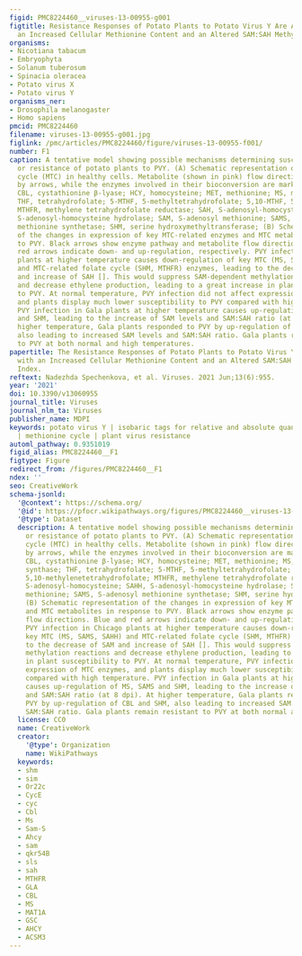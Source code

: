 ```yaml
---
figid: PMC8224460__viruses-13-00955-g001
figtitle: Resistance Responses of Potato Plants to Potato Virus Y Are Associated with
  an Increased Cellular Methionine Content and an Altered SAM:SAH Methylation Index
organisms:
- Nicotiana tabacum
- Embryophyta
- Solanum tuberosum
- Spinacia oleracea
- Potato virus X
- Potato virus Y
organisms_ner:
- Drosophila melanogaster
- Homo sapiens
pmcid: PMC8224460
filename: viruses-13-00955-g001.jpg
figlink: /pmc/articles/PMC8224460/figure/viruses-13-00955-f001/
number: F1
caption: A tentative model showing possible mechanisms determining susceptibility
  or resistance of potato plants to PVY. (A) Schematic representation of the methionine
  cycle (MTC) in healthy cells. Metabolite (shown in pink) flow directions are presented
  by arrows, while the enzymes involved in their bioconversion are marked in blue.
  CBL, cystathionine β-lyase; HCY, homocysteine; MET, methionine; MS, methionine synthase;
  THF, tetrahydrofolate; 5-MTHF, 5-methyltetrahydrofolate; 5,10-MTHF, 5,10-methylenetetrahydrofolate;
  MTHFR, methylene tetrahydrofolate reductase; SAH, S-adenosyl-homocysteine; SAHH,
  S-adenosyl-homocysteine hydrolase; SAM, S-adenosyl methionine; SAMS, S-adenosyl
  methionine synthetase; SHM, serine hydroxymethyltransferase; (B) Schematic representation
  of the changes in expression of key MTC-related enzymes and MTC metabolites in response
  to PVY. Black arrows show enzyme pathway and metabolite flow directions. Blue and
  red arrows indicate down- and up-regulation, respectively. PVY infection in Chicago
  plants at higher temperature causes down-regulation of key MTC (MS, SAMS, SAHH)
  and MTC-related folate cycle (SHM, MTHFR) enzymes, leading to the decrease of SAM
  and increase of SAH []. This would suppress SAM-dependent methylation reactions
  and decrease ethylene production, leading to a great increase in plant susceptibility
  to PVY. At normal temperature, PVY infection did not affect expression of MTC enzymes,
  and plants display much lower susceptibility to PVY compared with high temperature.
  PVY infection in Gala plants at higher temperature causes up-regulation of MS, SAMS
  and SHM, leading to the increase of SAM levels and SAM:SAH ratio (at 8 dpi). At
  higher temperature, Gala plants responded to PVY by up-regulation of CBL and SHM,
  also leading to increased SAM levels and SAM:SAH ratio. Gala plants remain resistant
  to PVY at both normal and high temperatures.
papertitle: The Resistance Responses of Potato Plants to Potato Virus Y Are Associated
  with an Increased Cellular Methionine Content and an Altered SAM:SAH Methylation
  Index.
reftext: Nadezhda Spechenkova, et al. Viruses. 2021 Jun;13(6):955.
year: '2021'
doi: 10.3390/v13060955
journal_title: Viruses
journal_nlm_ta: Viruses
publisher_name: MDPI
keywords: potato virus Y | isobaric tags for relative and absolute quantitation (iTRAQ)
  | methionine cycle | plant virus resistance
automl_pathway: 0.9351019
figid_alias: PMC8224460__F1
figtype: Figure
redirect_from: /figures/PMC8224460__F1
ndex: ''
seo: CreativeWork
schema-jsonld:
  '@context': https://schema.org/
  '@id': https://pfocr.wikipathways.org/figures/PMC8224460__viruses-13-00955-g001.html
  '@type': Dataset
  description: A tentative model showing possible mechanisms determining susceptibility
    or resistance of potato plants to PVY. (A) Schematic representation of the methionine
    cycle (MTC) in healthy cells. Metabolite (shown in pink) flow directions are presented
    by arrows, while the enzymes involved in their bioconversion are marked in blue.
    CBL, cystathionine β-lyase; HCY, homocysteine; MET, methionine; MS, methionine
    synthase; THF, tetrahydrofolate; 5-MTHF, 5-methyltetrahydrofolate; 5,10-MTHF,
    5,10-methylenetetrahydrofolate; MTHFR, methylene tetrahydrofolate reductase; SAH,
    S-adenosyl-homocysteine; SAHH, S-adenosyl-homocysteine hydrolase; SAM, S-adenosyl
    methionine; SAMS, S-adenosyl methionine synthetase; SHM, serine hydroxymethyltransferase;
    (B) Schematic representation of the changes in expression of key MTC-related enzymes
    and MTC metabolites in response to PVY. Black arrows show enzyme pathway and metabolite
    flow directions. Blue and red arrows indicate down- and up-regulation, respectively.
    PVY infection in Chicago plants at higher temperature causes down-regulation of
    key MTC (MS, SAMS, SAHH) and MTC-related folate cycle (SHM, MTHFR) enzymes, leading
    to the decrease of SAM and increase of SAH []. This would suppress SAM-dependent
    methylation reactions and decrease ethylene production, leading to a great increase
    in plant susceptibility to PVY. At normal temperature, PVY infection did not affect
    expression of MTC enzymes, and plants display much lower susceptibility to PVY
    compared with high temperature. PVY infection in Gala plants at higher temperature
    causes up-regulation of MS, SAMS and SHM, leading to the increase of SAM levels
    and SAM:SAH ratio (at 8 dpi). At higher temperature, Gala plants responded to
    PVY by up-regulation of CBL and SHM, also leading to increased SAM levels and
    SAM:SAH ratio. Gala plants remain resistant to PVY at both normal and high temperatures.
  license: CC0
  name: CreativeWork
  creator:
    '@type': Organization
    name: WikiPathways
  keywords:
  - shm
  - sim
  - Or22c
  - CycE
  - cyc
  - Cbl
  - Ms
  - Sam-S
  - Ahcy
  - sam
  - qkr54B
  - sls
  - sah
  - MTHFR
  - GLA
  - CBL
  - MS
  - MAT1A
  - GSC
  - AHCY
  - ACSM3
---
```

